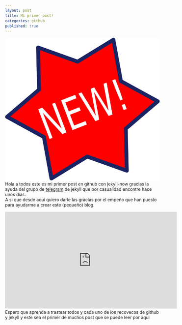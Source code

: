 ```yaml
---
layout: post
title: Mi primer post!
categories: github
published: true
---
```

![New!](/images/new.png)
Hola a todos este es mi primer post en github con jekyll-now gracias la ayuda del grupo de [telegram](https://t.me/experimentaconjekyll) de jekyll que
por casualidad encontre hace unos dias.<br>
A si que desde aqui quiero darle las gracias por el empeño que han puesto para ayudarme a crear este (pequeño) blog.<br>
<center><iframe width="560" height="315" src="https://www.youtube.com/embed/bytE6Vjo92E" frameborder="0" allow="accelerometer; autoplay; encrypted-media; gyroscope; picture-in-picture" allowfullscreen></iframe></center>
Espero que aprenda a trastear todos y cada uno de los recovecos de github y jekyll y este sea el primer de muchos post que se puede leer por aqui
